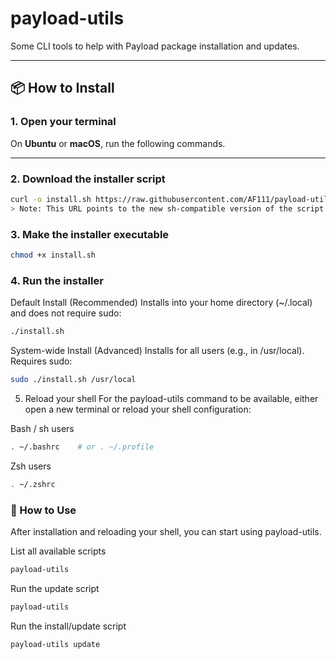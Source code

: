 # payload-utils

Some CLI tools to help with Payload package installation and updates.

---

## 📦 How to Install

### 1. Open your terminal  
On **Ubuntu** or **macOS**, run the following commands.

---

### 2. Download the installer script  
```bash
curl -o install.sh https://raw.githubusercontent.com/AF111/payload-utils/refs/heads/master/install.sh
> Note: This URL points to the new sh-compatible version of the script.
```

### 3. Make the installer executable
```bash
chmod +x install.sh

```
### 4. Run the installer
Default Install (Recommended)
Installs into your home directory (~/.local) and does not require sudo:
```bash
./install.sh
```

System-wide Install (Advanced)
Installs for all users (e.g., in /usr/local). Requires sudo:

```bash
sudo ./install.sh /usr/local
```

5. Reload your shell
For the payload-utils command to be available, either open a new terminal or reload your shell configuration:

Bash / sh users

```bash
. ~/.bashrc    # or . ~/.profile
```

Zsh users
```bash
. ~/.zshrc
```

### 🚀 How to Use
After installation and reloading your shell, you can start using payload-utils.

List all available scripts

```bash
payload-utils
```

Run the update script

```bash
payload-utils
```

Run the install/update script

```bash
payload-utils update
```

